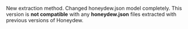 New extraction method. Changed honeydew.json model completely. This version is **not compatible** with any **honeydew.json** files extracted with previous versions of Honeydew.
